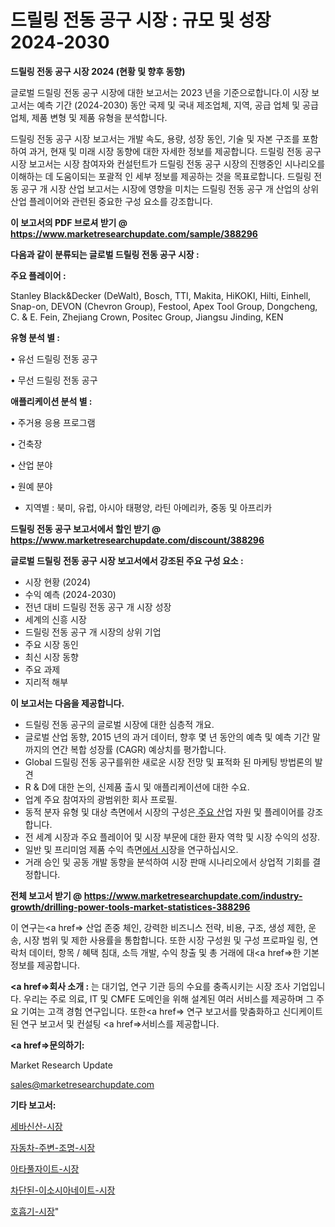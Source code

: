 # 드릴링 전동 공구 시장 : 규모 및 성장 2024-2030

<strong>드릴링 전동 공구 시장 2024 (현황 및 향후 동향)</strong>

글로벌 드릴링 전동 공구 시장에 대한 보고서는 2023 년을 기준으로합니다.이 시장 보고서는 예측 기간 (2024-2030) 동안 국제 및 국내 제조업체, 지역, 공급 업체 및 공급 업체, 제품 변형 및 제품 유형을 분석합니다.

드릴링 전동 공구 시장 보고서는 개발 속도, 용량, 성장 동인, 기술 및 자본 구조를 포함하여 과거, 현재 및 미래 시장 동향에 대한 자세한 정보를 제공합니다. 드릴링 전동 공구 시장 보고서는 시장 참여자와 컨설턴트가 드릴링 전동 공구 시장의 진행중인 시나리오를 이해하는 데 도움이되는 포괄적 인 세부 정보를 제공하는 것을 목표로합니다. 드릴링 전동 공구 개 시장 산업 보고서는 시장에 영향을 미치는 드릴링 전동 공구 개 산업의 상위 산업 플레이어와 관련된 중요한 구성 요소를 강조합니다.



<strong>이 보고서의 PDF 브로셔 받기 @ <a href=https://www.marketresearchupdate.com/sample/388296>https://www.marketresearchupdate.com/sample/388296</a></strong>



<strong>다음과 같이 분류되는 글로벌 드릴링 전동 공구 시장 :</strong>



<strong>주요 플레이어 :</strong>

Stanley Black&Decker (DeWalt), Bosch, TTI, Makita, HiKOKI, Hilti, Einhell, Snap-on, DEVON (Chevron Group), Festool, Apex Tool Group, Dongcheng, C. & E. Fein, Zhejiang Crown, Positec Group, Jiangsu Jinding, KEN



<strong>유형 분석 별 :</strong>

• 유선 드릴링 전동 공구

• 무선 드릴링 전동 공구



<strong>애플리케이션 분석 별 :</strong>

• 주거용 응용 프로그램

• 건축장

• 산업 분야

• 원예 분야

<ul>
  <li>지역별 : 북미, 유럽, 아시아 태평양, 라틴 아메리카, 중동 및 아프리카</li>
</ul>


<strong>드릴링 전동 공구 보고서에서 할인 받기 @ <a href=https://www.marketresearchupdate.com/discount/388296>https://www.marketresearchupdate.com/discount/388296</a></strong>



<strong>글로벌 드릴링 전동 공구 시장 보고서에서 강조된 주요 구성 요소 :</strong>
<ul>
  <li>시장 현황 (2024)</li>
  <li>수익 예측 (2024-2030)</li>
  <li>전년 대비 드릴링 전동 공구 개 시장 성장</li>
  <li>세계의 신흥 시장</li>
  <li>드릴링 전동 공구 개 시장의 상위 기업</li>
  <li>주요 시장 동인</li>
  <li>최신 시장 동향</li>
  <li>주요 과제</li>
  <li>지리적 해부</li>
</ul>


<strong>이 보고서는 다음을 제공합니다.</strong>
<ul>
  <li>드릴링 전동 공구의 글로벌 시장에 대한 심층적 개요.</li>
  <li>글로벌 산업 동향, 2015 년의 과거 데이터, 향후 몇 년 동안의 예측 및 예측 기간 말까지의 연간 복합 성장률 (CAGR) 예상치를 평가합니다.</li>
  <li>Global 드릴링 전동 공구를위한 새로운 시장 전망 및 표적화 된 마케팅 방법론의 발견</li>
  <li>R &amp; D에 대한 논의, 신제품 출시 및 애플리케이션에 대한 수요.</li>
  <li>업계 주요 참여자의 광범위한 회사 프로필.</li>
  <li>동적 분자 유형 및 대상 측면에서 시장의 구성은<a href=> 주요 산</a>업 자원 및 플레이어를 강조합니다.</li>
  <li>전 세계 시장과 주요 플레이어 및 시장 부문에 대한 환자 역학 및 시장 수익의 성장.</li>
  <li>일반 및 프리미엄 제품 수익 측면<a href=>에서 시</a>장을 연구하십시오.</li>
  <li>거래 승인 및 공동 개발 동향을 분석하여 시장 판매 시나리오에서 상업적 기회를 결정합니다.</li>
</ul>



<strong>전체 보고서 받기 @ <a href=https://www.marketresearchupdate.com/industry-growth/drilling-power-tools-market-statistices-388296>https://www.marketresearchupdate.com/industry-growth/drilling-power-tools-market-statistices-388296</a></strong>

이 연구는<a href=> 산업 존중</a> 체인, 강력한 비즈니스 전략, 비용, 구조, 생성 제한, 운송, 시장 범위 및 제한 사용률을 통합합니다. 또한 시장 구성원 및 구성 프로파일 링, 연락처 데이터, 항목 / 혜택 침대, 소득 개발, 수익 창출 및 총 거래에 대<a href=>한 기본 </a>정보를 제공합니다.



<strong><a href=>회사 소</a>개 :</strong>
는 대기업, 연구 기관 등의 수요를 충족시키는 시장 조사 기업입니다. 우리는 주로 의료, IT 및 CMFE 도메인을 위해 설계된 여러 서비스를 제공하며 그 주요 기여는 고객 경험 연구입니다. 또한<a href=> 연구 보</a>고서를 맞춤화하고 신디케이트 된 연구 보고서 및 컨설팅 <a href=>서비스</a>를 제공합니다.



<strong><a href=>문의하기:</a></strong>

Market Research Update

sales@marketresearchupdate.com



<strong>기타 보고서:</strong>

<a href=https://www.linkedin.com/pulse/세바신산-시장-현재-및-미래-성장-2029-analytics-alchemy-360-analysis/>세바신산-시장</a>

<a href=https://www.linkedin.com/pulse/자동차-주변-조명-시장-현재-및-미래-성장-2029-trend-tracking-tips-360-analysis-fzqxf/>자동차-주변-조명-시장</a>

<a href=https://www.linkedin.com/pulse/아타풀자이트-시장-진입-전략-및-위험-평가2029년-trendsetters-talk-360-analysis-extmf/>아타풀자이트-시장</a>

<a href=https://www.linkedin.com/pulse/차단된-이소시아네이트-시장-세분화-연구-및-목표-고객2030년-data-dive-diaries-24-analysis-rvkcf/>차단된-이소시아네이트-시장</a>

<a href=https://www.linkedin.com/pulse/호흡기-시장-동향-및-성장-전망-data-dive-diaries-24-analysis-fwlef/>호흡기-시장</a>"
